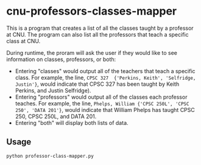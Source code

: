 # cnu-professors-classes-mapper

This is a program that creates a list of all the classes taught by a professor at CNU. The program can also list all the professors that teach a specific class at CNU. 

During runtime, the proram will ask the user if they would like to see information on classes, professors, or both:
* Entering "classes" would output all of the teachers that teach a specific class. For example, the line, ```CPSC 327  {'Perkins, Keith', 'Selfridge, Justin'}```, would indicate that CPSC 327 has been taught by Keith Perkins, and Justin Selfridge). 
* Entering "professors" would output all of the classes each professor teaches. For example, the line, ```Phelps, William {'CPSC 250L', 'CPSC 250', 'DATA 201'}```, would indicate that William Phelps has taught CPSC 250, CPSC 250L, and DATA 201. 
* Entering "both" will display both lists of data.


## Usage

```
python professor-class-mapper.py 
```
